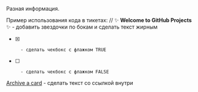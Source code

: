 Разная информация.

Пример использования кода в тикетах:
// :sparkles: **Welcome to GitHub Projects** :sparkles:   - добавить звездочки по бокам и сделать текст жирным

- [x] 		- сделать чекбокс с флажком TRUE
- [ ] 		- сделать чекбокс с флажком FALSE

[Archive a card](https://docs.github.com/articles/archiving-cards-on-a-project-board/) 			- сделать текст со ссылкой внутри
